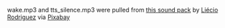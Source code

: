 wake.mp3 and tts_silence.mp3 were pulled from [this sound pack](https://pixabay.com/sound-effects/menu-buttom-pack-190019/) by [Liécio Rodriguez](https://pixabay.com/users/liecio-3298866/) via [Pixabay](https://pixabay.com/service/license-summary/) 

<!-- 
Other potential sounds: 
https://pixabay.com/sound-effects/90s-game-ui-1-185094/  
https://pixabay.com/sound-effects/90s-game-ui-10-185103/  
https://pixabay.com/sound-effects/click-buttons-ui-menu-sounds-effects-button-13-205396/
https://freesound.org/people/farpro/sounds/264762/
https://freesound.org/people/craigscottuk/sounds/644958/
https://freesound.org/people/Gronkjaer/sounds/654321/
https://freesound.org/people/StavSounds/sounds/546084/
https://freesound.org/people/ertfelda/sounds/243701/
Audio Editor:
https://audiomass.co/
--> 
